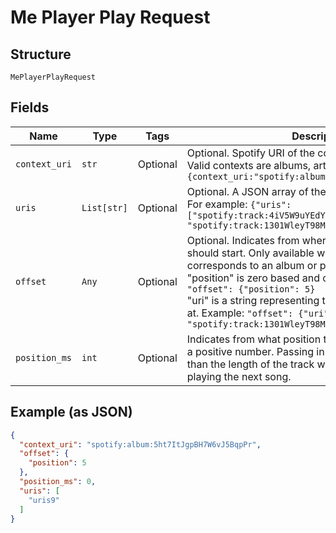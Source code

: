 
# Me Player Play Request

## Structure

`MePlayerPlayRequest`

## Fields

| Name | Type | Tags | Description |
|  --- | --- | --- | --- |
| `context_uri` | `str` | Optional | Optional. Spotify URI of the context to play.<br>Valid contexts are albums, artists & playlists.<br>`{context_uri:"spotify:album:1Je1IMUlBXcx1Fz0WE7oPT"}` |
| `uris` | `List[str]` | Optional | Optional. A JSON array of the Spotify track URIs to play.<br>For example: `{"uris": ["spotify:track:4iV5W9uYEdYUVa79Axb7Rh", "spotify:track:1301WleyT98MSxVHPZCA6M"]}` |
| `offset` | `Any` | Optional | Optional. Indicates from where in the context playback should start. Only available when context_uri corresponds to an album or playlist object<br>"position" is zero based and can’t be negative. Example: `"offset": {"position": 5}`<br>"uri" is a string representing the uri of the item to start at. Example: `"offset": {"uri": "spotify:track:1301WleyT98MSxVHPZCA6M"}` |
| `position_ms` | `int` | Optional | Indicates from what position to start playback. Must be a positive number. Passing in a position that is greater than the length of the track will cause the player to start playing the next song. |

## Example (as JSON)

```json
{
  "context_uri": "spotify:album:5ht7ItJgpBH7W6vJ5BqpPr",
  "offset": {
    "position": 5
  },
  "position_ms": 0,
  "uris": [
    "uris9"
  ]
}
```


